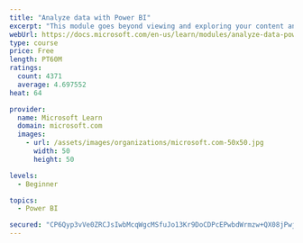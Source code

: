 ```yaml
---
title: "Analyze data with Power BI"
excerpt: "This module goes beyond viewing and exploring your content and explains how to interact with it by working with reports and dashboards to uncover and share new business insights."
webUrl: https://docs.microsoft.com/en-us/learn/modules/analyze-data-power-bi/
type: course
price: Free
length: PT60M
ratings:
  count: 4371
  average: 4.697552
heat: 64

provider:
  name: Microsoft Learn
  domain: microsoft.com
  images:
    - url: /assets/images/organizations/microsoft.com-50x50.jpg
      width: 50
      height: 50

levels:
  - Beginner

topics:
  - Power BI

secured: "CP6Qyp3vVe0ZRCJsIwbMcqWgcMSfuJo13Kr9DoCDPcEPwbdWrmzw+QX08jPwjeqEZ1Ytw5RrYS9eor9vb+e7MdZGQiuza73A2e6MHFK0PEeDJMXu+is4ET7sLOcAspB65DGAxgjzL0J6owd83l176/3ZKHFpoAI+cpksM8Aifw+j52yh0jIW5iPl/zQEOfPLSHGfYqtADuezNDr9iRPBw+KLrwEpNLLyFPq1BntoXMEN8ONiBS86QKxY08nztKdP85PCmH+Vz9HehgeAR3nWP4Xmn53fKSvfGmuGvdZpZr2lwSfW7b4jvvKXKc7ReKpR1fg8DfWljLr8I1hwNsqn+qfm+E6qLOJTofr6DcEk12B8zkwDMxXMuzLK+q1UNKwF/q1e9JnuJyoV1xiUkS+Yqg==;8YySFxbmmNMLK4m2S4NMFA=="
---
```


